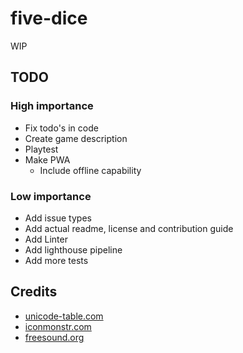 # five-dice

WIP

## TODO

### High importance  

- Fix todo's in code
- Create game description
- Playtest
- Make PWA
  - Include offline capability

### Low importance

- Add issue types
- Add actual readme, license and contribution guide
- Add Linter
- Add lighthouse pipeline
- Add more tests

## Credits

- [unicode-table.com](https://unicode-table.com/)
- [iconmonstr.com](https://iconmonstr.com/)
- [freesound.org](https://freesound.org/)
